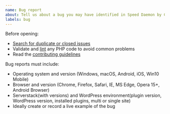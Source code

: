 ```yaml
---
name: Bug report
about: Tell us about a bug you may have identified in Speed Daemon by Crowd Favorite.
labels: bug
---
```


Before opening:

- [Search for duplicate or closed issues](https://github.com/pantheon-systems/pcc-for-wordpress/issues?utf8=%E2%9C%93&q=is%3Aissue)
- Validate and [lint](https://github.com/pantheon-systems/pcc-for-wordpress/blob/master/phpcs.xml) any PHP code to avoid
  common problems
- Read
  the [contributing guidelines](https://github.com/pantheon-systems/pcc-for-wordpress/blob/primary/.github/CONTRIBUTING.md)

Bug reports must include:

- Operating system and version (Windows, macOS, Android, iOS, Win10 Mobile)
- Browser and version (Chrome, Firefox, Safari, IE, MS Edge, Opera 15+, Android Browser)
- Serverstack(with versions) and WordPress environment(plugin version, WordPress version, installed plugins, multi or
  single site)
- Ideally create or record a live example of the bug
